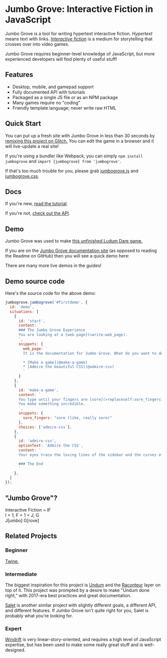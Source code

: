 # Jumbo Grove: Interactive Fiction in JavaScript

Jumbo Grove is a tool for writing hypertext interactive fiction. *Hypertext*
means text with links. *[Interactive fiction](https://en.wikipedia.org/wiki/Interactive_fiction)*
is a medium for storytelling that crosses over into video games.

Jumbo Grove requires beginner-level knowledge of JavaScript, but more
experienced developers will find plenty of useful stuff!

## Features

* Desktop, mobile, and gamepad support
* Fully documented API with tutorials
* Packaged as a single JS file _or_ as an NPM package
* Many games require no "coding"
* Friendly template language; never write raw HTML

## Quick Start

You can put up a fresh site with Jumbo Grove in less than 30 seconds by
[remixing this project on Glitch.](https://glitch.com/edit/#!/remix/jumbo-grove-demo)
You can edit the game in a browser and it will live-update a real site!

If you're using a bundler like Webpack, you can simply `npm install jumbogrove`
and `import {jumbogrove} from 'jumbogrove'`.

If that's too much trouble for you, please grab
[jumbogrove.js](https://github.com/irskep/jumbogrove/raw/standalone/jumbogrove.js)
and [jumbogrove.css](https://github.com/irskep/jumbogrove/raw/standalone/static/css/app.css).

## Docs

If you're new, [read the tutorial](http://steveasleep.com/jumbogrove/manual/tutorial_basics.html).

If you're not, [check out the API](http://steveasleep.com/jumbogrove/identifiers.html).

## Demo

Jumbo Grove was used to make [this unfinished Ludum Dare game.](http://steveasleep.com/please-come-in)

If you are on the [Jumbo Grove documentation site](http://steveasleep.com/jumbogrove/)
(as opposed to reading the Readme on GitHub) then you will see a quick demo here:

<div id="firstdemo" class="jg-headless"></div>

There are many more live demos in the guides!

## Demo source code 

Here's the source code for the above demo:

```js
jumbogrove.jumbogrove('#firstdemo', {
  id: 'demo',
  situations: [
    {
      id: 'start',
      content: `
      ### The Jumbo Grove Experience
      You are looking at a [web page](>write:web_page).
      `,
      snippets: {
        web_page: `
        It is the documentation for Jumbo Grove. What do you want to do?

        * [Make a game](@make-a-game)
        * [Admire the beautiful CSS](@admire-css)
        `
      }
    },
    {
      id: 'make-a-game',
      content: `
      You type until your fingers are [sore](>replaceself:sore_fingers).
      You make something incredible.
      `,
      snippets: {
        sore_fingers: "sore (like, really sore)"
      },
      choices: ['admire-css'],
    },
    {
      id: 'admire-css',
      optionText: 'Admire the CSS',
      content: `
      Your eyes trace the loving lines of the sidebar and the curves of the fonts.

      ### The End
      `
    },
  ]
});
```

## "Jumbo Grove"?

Interactive Fiction = IF  
I + 1, F + 1 = J, G  
J[umbo] G[rove]

## Related Projects

### Beginner

[Twine.](http://twinery.org)

### Intermediate

The biggest inspiration for this project is
[Undum](https://github.com/sequitur/undum) and the
[Raconteur](http://raconteur.readthedocs.io/en/latest/) layer on top of it.
This project was prompted by a desire to make "Undum done right," with
2017-era best practices and great documentation.

[Salet](https://salet.su/en/guide) is another similar project with slightly
different goals, a different API, and different features. If Jumbo Grove isn't
quite right for you, Salet is probably what you're looking for.

### Expert

[Windrift](https://github.com/lizadaly/windrift) is very linear-story-oriented,
and requires a high level of JavaScript expertise, but has been used to make
some really great stuff and is well-designed.